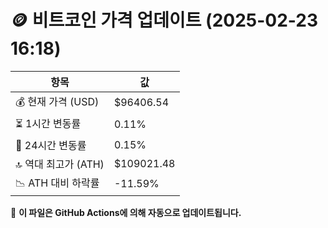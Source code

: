 # 🪙 비트코인 가격 업데이트 (2025-02-23 16:18)

| 항목                | 값 |
|--------------------|----------------|
| 💰 현재 가격 (USD) | $96406.54 |
| ⏳ 1시간 변동률    | 0.11% |
| 📆 24시간 변동률   | 0.15% |
| 🔝 역대 최고가 (ATH) | $109021.48 |
| 📉 ATH 대비 하락률 | -11.59% |

🔄 **이 파일은 GitHub Actions에 의해 자동으로 업데이트됩니다.**

